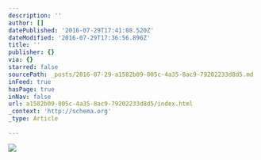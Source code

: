 ```yaml
---
description: ''
author: []
datePublished: '2016-07-29T17:41:08.520Z'
dateModified: '2016-07-29T17:36:56.896Z'
title: ''
publisher: {}
via: {}
starred: false
sourcePath: _posts/2016-07-29-a1582b09-005c-4a35-8ac9-79202233d8d5.md
inFeed: true
hasPage: true
inNav: false
url: a1582b09-005c-4a35-8ac9-79202233d8d5/index.html
_context: 'http://schema.org'
_type: Article

---
```

![](https://the-grid-user-content.s3-us-west-2.amazonaws.com/3c120a31-eb18-43c5-8e21-538cba60988b.jpg)